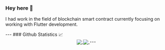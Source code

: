 ### Hey here 👋
<p>I had work in the field of blockchain smart contract currently focusing on working with Flutter development.</p>
---
### Github Statistics 📈
  <div align="center"> 
     <a href="">
      <img align="center" src="https://github-readme-stats-sigma-five.vercel.app/api?username=sarahpng&show_icons=true&include_all_commits=true&count_private=true&theme=react&line_height=40" />
    </a>
        <a href="">
      <img align="center" src="https://github-readme-stats.vercel.app/api/top-langs/?username=sarahpng&theme=react&line_height=40&hide=css"/>
    </a>
---
